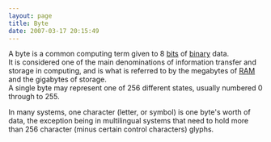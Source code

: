 ```yaml
---
layout: page
title: Byte
date: 2007-03-17 20:15:49
---
```

<p>A byte is a common computing term given to 8 <a href="/wiki/bit.html" title="Binary Digit">bits</a> of <a href="/wiki/binary.html" title="The storage method for digital information">binary</a> data.
<br/>It is considered one of the main denominations of information transfer and storage in computing, and is what is referred to by the megabytes of <a href="/wiki/ram.html" title="Random Access Memory">RAM</a> and the gigabytes of storage.
<br/>A single byte may represent one of 256 different states, usually numbered 0 through to 255.
</p>
<p>In many systems, one character (letter, or symbol) is one byte's worth of data, the exception being in multilingual systems that need to hold more than 256 character (minus certain control characters) glyphs.
</p>
